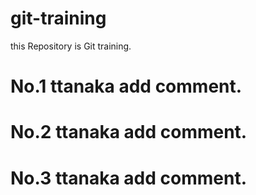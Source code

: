 # git-training
this Repository is Git training.

# No.1 ttanaka add comment.
# No.2 ttanaka add comment.
# No.3 ttanaka add comment.